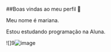 ##Boas vindas ao meu perfil 💙

Meu nome é mariana.

Estou estudando programação na Aluna.




![]9![image](https://github.com/user-attachments/assets/10ba10a8-4b68-47b5-be64-787d37cad11b)
